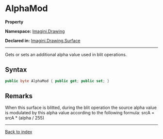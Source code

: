 # AlphaMod

**Property**

**Namespace:** [Imagini.Drawing](Imagini.Drawing.md)

**Declared in:** [Imagini.Drawing.Surface](Imagini.Drawing.Surface.md)

------



Gets or sets an additional alpha value used in blit operations.


## Syntax

```csharp
public byte AlphaMod { public get; public set; }
```

## Remarks

When this surface is blitted, during the blit operation the source alpha value is modulated by this alpha value according to the following formula:
srcA = srcA * (alpha / 255)

------

[Back to index](index.md)